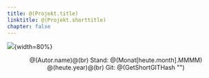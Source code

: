```yaml
---
title: @(Projekt.title)
linktitle: @(Projekt.shorttitle)
chapter: false
---
```


![](/images/@(Projekt.wwwCover)){width=80%}

<p style="text-align: center">
@(Autor.name)@(br)
Stand: @(Monat[heute.month].MMMM) @(heute.year)@(br)
Git: @(GetShortGITHash "")</p>
